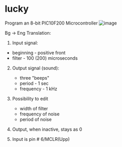 # lucky
Program an 8-bit PIC10F200 Microcontroller
![image](https://github.com/dimovnm/lucky/assets/112572931/bfdaa2d4-0ea5-4c64-83b4-20ebff62f7eb)

Bg -> Eng Translation: 

1. Input signal:
  - beginning - positive front
  - filter - 100 (200) microseconds

2. Output signal (sound):
   - three "beeps"
   - period - 1 sec
   - frequency - 1 kHz
  
3. Possibility to edit
   - width of filter
   - frequency of noise
   - period of noise
  
4. Output, when inactive, stays as 0
   
6. Input is pin # 6/MCLR(Upp)
